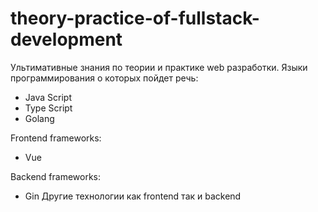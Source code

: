# theory-practice-of-fullstack-development
Ультимативные знания по теории и практике web разработки.
Языки программирования о которых пойдет речь:
- Java Script
- Type Script
- Golang

Frontend frameworks:
- Vue

Backend frameworks:
- Gin
Другие технологии как frontend так и backend
